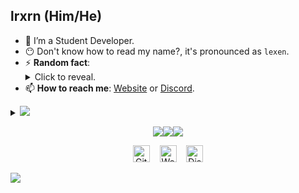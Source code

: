 ## lrxrn (Him/He) <img src="wave.gif" height="8" width="8" />
- 🔭 I’m a Student Developer.
- 😶 Don't know how to read my name?, it's pronounced as `lexen`.
- ⚡ **Random fact**: <details><summary>Click to reveal.</summary> `There are approximately 10,000 financial transactions completed with credit cards every second around the world.` </details>
- 📫 **How to reach me**: [Website](https://lrxrn.github.io/) or [Discord](https://discord.gg/).

<details>
<summary>
  <a href="https://github.com/lrxrn"><img src="https://img.shields.io/badge/-Expand%20to%20know%20more-b03544?style=for-the-badge" /></a>
</summary>


### Little More About Me  

I love to cook :ramen:, listen to music :music_notes:	and play video games :video_game:.

### Programming Languages :scroll:

<img height="32" width="32" src="javascript.svg" />&nbsp; 
<img height="32" width="32" src="html5.svg" />&nbsp; 
<img height="32" width="32" src="css3.svg" />&nbsp; 

<br></details>
<!-- footer --!>
<p align="center"><a href="https://komarev.com/ghpvc/?username=lrxrn&label=Views&color=575757&style=flat-square"><img src="https://komarev.com/ghpvc/?username=lrxrn&label=&color=575757&style=flat-square" alt=" "><img src="https://img.shields.io/badge/ - -575757?style=flat-square" alt=" "><img src="https://img.shields.io/badge/ - -575757?style=flat-square" alt=" "></a></p>
<p align="center">
    <a id="GitHub" href="https://github.com/lrxrn/"><img width="27px" src="gh.png" alt="GitHub" /></a>
    &nbsp;&nbsp;
    <a id="Website" href="https://lrxrn.github.io/"><img width="27px" src="web.png" alt="Website" /></a>
    &nbsp;&nbsp;
   <a id="Discord" href="https://discord.gg/"><img width="27px" src="discord.png" alt="Discord"/></a>
</p>
<img src="footer.png"/>
